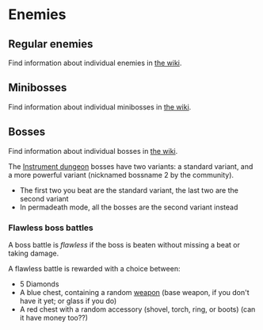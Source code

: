 Enemies
=======

## Regular enemies

Find information about individual enemies in [the wiki](https://zelda.gamepedia.com/Enemies_in_Cadence_of_Hyrule).

## Minibosses

Find information about individual minibosses in [the
wiki](https://zelda.gamepedia.com/Bosses_in_Cadence_of_Hyrule#Minibosses).

## Bosses

Find information about individual bosses in [the
wiki](https://zelda.gamepedia.com/Bosses_in_Cadence_of_Hyrule#Bosses).

The [Instrument dungeon](./dungeons.md#instrument-dungeons) bosses
have two variants: a standard variant, and a more powerful variant
(nicknamed bossname 2 by the community).

- The first two you beat are the standard variant, the last two are
  the second variant
- In permadeath mode, all the bosses are the second variant instead

### Flawless boss battles

A boss battle is _flawless_ if the boss is beaten without missing a
beat or taking damage.

A flawless battle is rewarded with a choice between:

- 5 Diamonds
- A blue chest, containing a random [weapon](./weapons.md) (base
  weapon, if you don't have it yet; or glass if you do)
- A red chest with a random accessory (shovel, torch, ring, or boots)
  (can it have money too??)
